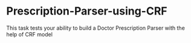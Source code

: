 # Prescription-Parser-using-CRF
This task tests your ability to build a Doctor Prescription Parser with the help of CRF model
